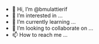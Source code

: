 - 👋 Hi, I’m @bmulattierif
- 👀 I’m interested in ...
- 🌱 I’m currently learning ...
- 💞️ I’m looking to collaborate on ...
- 📫 How to reach me ...

<!---
bmulattierif/bmulattierif is a ✨ special ✨ repository because its `README.md` (this file) appears on your GitHub profile.
You can click the Preview link to take a look at your changes.
--->

